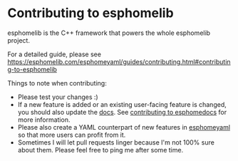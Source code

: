 # Contributing to esphomelib

esphomelib is the C++ framework that powers the whole esphomelib project.

For a detailed guide, please see https://esphomelib.com/esphomeyaml/guides/contributing.html#contributing-to-esphomelib

Things to note when contributing:
 - Please test your changes :)
 - If a new feature is added or an existing user-facing feature is changed, you should also 
   update the [docs](https://github.com/OttoWinter/esphomedocs). See [contributing to esphomedocs](https://esphomelib.com/esphomeyaml/guides/contributing.html#contributing-to-esphomedocs)
   for more information.
 - Please also create a YAML counterpart of new features in [esphomeyaml](https://github.com/OttoWinter/esphomeyaml) so that more users
   can profit from it.
 - Sometimes I will let pull requests linger because I'm not 100% sure about them. Please feel free to ping
   me after some time.
